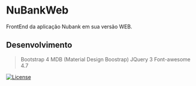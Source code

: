 # NuBankWeb
 FrontEnd da aplicação Nubank em sua versão WEB.
 
 ## Desenvolvimento
 
> Bootstrap 4
> MDB (Material Design Boostrap)
> JQuery 3
> Font-awesome 4.7


[![License](http://img.shields.io/:license-mit-blue.svg?style=flat-square)](http://badges.mit-license.org)
